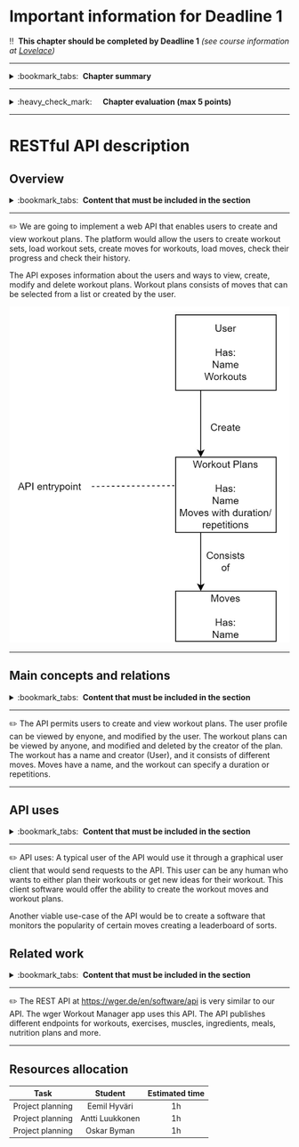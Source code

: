 # Important information for Deadline 1


:bangbang:&nbsp;&nbsp;**This chapter should be completed by Deadline 1** *(see course information at [Lovelace](http://lovelace.oulu.fi/ohjelmoitava-web/ohjelmoitava-web/))*

---
<details>
<summary>
:bookmark_tabs:&nbsp;&nbsp;<strong>Chapter summary</strong>
</summary>

<bloquote>
This chapter must provide a good overview of the Web API that your group is going to develop during the course, and some insight into the (imaginary) microservice architecture it will be a part of. You should not focus in implementation aspects such as database structure,  interfaces or the request/responses formats. We recommend that you look into existing APIs (see Related work below) before writing the description for your own API.

<h3>Chapter GOALS:</h3>
<ol>
<li>Understand what is an API</li>
<li>Describe the project topic API</li>
<li>Describe how the API would be used as part of a larger architecture</li>
</ol>
</bloquote>

</details>

---

<details>
<summary>
:heavy_check_mark:&nbsp;&nbsp;&nbsp;&nbsp; <strong>Chapter evaluation (max 5 points)</strong>
</summary>

<bloquote>
You can get a maximum of 5 points after completing this Chapter. More detailed evaluation is provided in the evaluation sheet in Lovelace.
</bloquote>

</details>

---

# RESTful API description
## Overview
<details>
<summary>
:bookmark_tabs:&nbsp;&nbsp;<strong>Content that must be included in the section</strong>
</summary>

<bloquote>

Describe the API you are going to implement. Also describe the larger imaginary architecture that would exist around that API - while you do not need to implement these other components, they will be helpful in imagining context for your API. Your API will be a component that stores, and offers an interface to, some important data in the larger ecosystem. Think about a larger system, and then take out one key piece to examine - this will be your API.

Describe the API briefly and comment what is the main functionality that it exposes. Focus in the API not in any specific application that is using this API. Take into account that in the end, a WEB API is an encapsulated functionality as well as the interface to access that functionality. Remember that your API is just one part of a larger machine. It does not need to do everything. There will be other components in the system to do those things. This course focuses on creating a small API in detail - thinking too big from the start will drown you in work later. 

A really short version of an overview for the RESTful Web API could be: 

<em>“The discussion forum Web API offers different functionalities to structure non-real-time conversations among the people of a group about topics they are interested in certain topic. Messages are grouped in Threads, that at the same time are grouped in Topics. The messages are accessible to anyone, but posts can only be created by providing credentials of a registered user [...] This API could exist as part of an online learning environment system where it is responsible for offering discussion forum features that can be included in other components of the learning environment. For example, a programming task (managed by a different component) can include its own discussion board managed by the discussion forum API[...]“</em>

</bloquote>

</details>

---

:pencil2: We are going to implement a web API that enables users to create and view workout plans. The platform would allow the users to create workout sets, load workout sets, create moves for workouts, load moves, check their progress and check their history.

The API exposes information about the users and ways to view, create, modify and delete workout plans. Workout plans consists of moves that can be selected from a list or created by the user.

![Screenshot](uploads/API%20chart.jpg)

---


## Main concepts and relations
<details>
<summary>
:bookmark_tabs:&nbsp;&nbsp;<strong>Content that must be included in the section</strong>
</summary>

<bloquote>
<strong>Define</strong> the <strong>main concepts</strong> and describe the <strong>relations</strong> among them textually. Roughly, a concept is a real-world entity that is expected to be of interest to users or other services. This section will be a guideline for choosing your resources to implement in Deadline 3. Students should remember that some of the concepts might not be a resource by themselves, but just a part of it (resource property). In this section, students should not describe the RESTful resources, but identify which are the main ideas of the API. Do not forget to include the relations among the concepts.

A description of the main concepts for the Forum API could be: 

<em>"The API permits users send messages. The forum contains a list of categories and a list of users. Each category specifies a name, a description and a thread. A thread is [...]The forum may contain 0 or more categories… Each category may have 0 or more threads… Users can write and read messages to a forum thread. A user has a profile, basic information, activity information (stores, for instance, all the messages sent by a user, the messages marked as favorites). [...]The user history contains information of the last 30 messages sent by the user.[…]"</em>

Include a diagram which shows the relations among concepts.

This section is important because it outlines the concepts that you will later implement. In particular, the diagram defined here will follow you throughout the project report and you will be adding more details to it. 


</bloquote>

</details>

---

:pencil2: The API permits users to create and view workout plans. The user profile can be viewed by enyone, and modified by the user. The workout plans can be viewed by anyone, and modified and deleted by the creator of the plan. The workout has a name and creator (User), and it consists of different moves. Moves have a name, and the workout can specify a duration or repetitions.

---

## API uses
<details>
<summary>
:bookmark_tabs:&nbsp;&nbsp;<strong>Content that must be included in the section</strong>
</summary>

<bloquote>
Describe at least two clients or services that could use your Web API. You must explain here what is the functionality provided by the client/service, and how it uses the Web API to implement this functionality. 
</bloquote>

</details>

---

:pencil2: API uses:
A typical user of the API would use it through a graphical user client that would send requests to the API. This user can be any human who wants to either plan their workouts or get new ideas for their workout. This client software would offer the ability to create the workout moves and workout plans.

Another viable use-case of the API would be to create a software that monitors the popularity of certain moves creating a leaderboard of sorts.



## Related work
<details>
<summary>
:bookmark_tabs:&nbsp;&nbsp;<strong>Content that must be included in the section</strong>
</summary>

<bloquote>
Find at least one API that resembles the functionality provided by yours. Explain in detail the functionality provided by the API. Classify the API according to its type (RPC, CRUD REST, pure REST, hypermedia driven ...) justifying your selection. Provide at least one example client that uses this API.

The purpose of this task is to get more familiar with what an API is. This will be helpful in describing your own API. Therefore, it is recommended to do this section after you have decided the topic of your project but before writing your API description.
</bloquote>

</details>

---



:pencil2: The REST API at https://wger.de/en/software/api is very similar to our API. The wger Workout Manager app uses this API. The API publishes different endpoints for workouts, exercises, muscles, ingredients, meals, nutrition plans and more.

---


## Resources allocation
|**Task** | **Student**|**Estimated time**|
|:------: |:----------:|:----------------:|
|Project planning|Eemil Hyväri|1h| 
|Project planning|Antti Luukkonen|1h| 
|Project planning|Oskar Byman|1h| 
